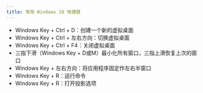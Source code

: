 ```yaml
---
title: 常用 Windows 10 快捷键
---
```


- Windows Key + Ctrl + D：创建一个新的虚拟桌面
- Windows Key + Ctrl + 左右方向：切换虚拟桌面
- Windows Key + Ctrl + F4：关闭虚拟桌面
- 三指下滑（Windows Key + D或M）最小化所有窗口，三指上滑恢复上次的窗口
- Windows Key + 左右方向：将应用程序固定作左右半窗口
- Windows Key + R：运行命令
- Windows Key + R：打开投影选项
